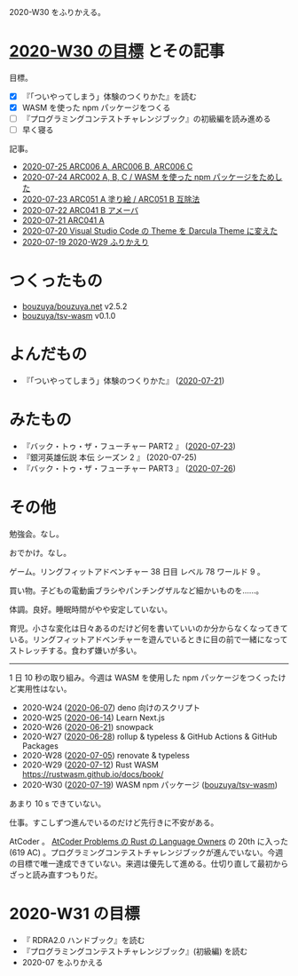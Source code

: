 2020-W30 をふりかえる。

# [2020-W30 の目標][2020-07-19] とその記事

目標。

- [x] 『「ついやってしまう」体験のつくりかた』を読む
- [x] WASM を使った npm パッケージをつくる
- [ ] 『プログラミングコンテストチャレンジブック』の初級編を読み進める
- [ ] 早く寝る

記事。

- [2020-07-25 ARC006 A, ARC006 B, ARC006 C][2020-07-25]
- [2020-07-24 ARC002 A, B, C / WASM を使った npm パッケージをためした][2020-07-24]
- [2020-07-23 ARC051 A 塗り絵 / ARC051 B 互除法][2020-07-23]
- [2020-07-22 ARC041 B アメーバ][2020-07-22]
- [2020-07-21 ARC041 A][2020-07-21]
- [2020-07-20 Visual Studio Code の Theme を Darcula Theme に変えた][2020-07-20]
- [2020-07-19 2020-W29 ふりかえり][2020-07-19]

# つくったもの

- [bouzuya/bouzuya.net][] v2.5.2
- [bouzuya/tsv-wasm][] v0.1.0

# よんだもの

- 『「ついやってしまう」体験のつくりかた』 ([2020-07-21][])

# みたもの

- 『バック・トゥ・ザ・フューチャー PART2 』 ([2020-07-23][])
- 『銀河英雄伝説 本伝 シーズン 2 』 (2020-07-25)
- 『バック・トゥ・ザ・フューチャー PART3 』 ([2020-07-26][])

# その他

勉強会。なし。

おでかけ。なし。

ゲーム。リングフィットアドベンチャー 38 日目 レベル 78 ワールド 9 。

買い物。子どもの電動歯ブラシやパンチングザルなど細かいものを……。

体調。良好。睡眠時間がやや安定していない。

育児。小さな変化は日々あるのだけど何を書いていいのか分からなくなってきている。リングフィットアドベンチャーを遊んでいるときに目の前で一緒になってストレッチする。食わず嫌いが多い。

---

1 日 10 秒の取り組み。今週は WASM を使用した npm パッケージをつくったけど実用性はない。

- 2020-W24 ([2020-06-07][]) deno 向けのスクリプト
- 2020-W25 ([2020-06-14][]) Learn Next.js
- 2020-W26 ([2020-06-21][]) snowpack
- 2020-W27 ([2020-06-28][]) rollup & typeless & GitHub Actions & GitHub Packages
- 2020-W28 ([2020-07-05][]) renovate & typeless
- 2020-W29 ([2020-07-12][]) Rust WASM <https://rustwasm.github.io/docs/book/>
- 2020-W30 ([2020-07-19][]) WASM npm パッケージ ([bouzuya/tsv-wasm][])

あまり 10 s できていない。

仕事。すこしずつ進んでいるのだけど先行きに不安がある。

AtCoder 。 [AtCoder Problems の Rust の Language Owners](https://kenkoooo.com/atcoder/#/lang) の 20th に入った (619 AC) 。プログラミングコンテストチャレンジブックが進んでいない。今週の目標で唯一達成できていない。来週は優先して進める。仕切り直して最初からざっと読み直すつもりだ。

# 2020-W31 の目標

- 『 RDRA2.0 ハンドブック』を読む
- 『プログラミングコンテストチャレンジブック』(初級編) を読む
- 2020-07 をふりかえる

[2020-06-07]: https://blog.bouzuya.net/2020/06/07/
[2020-06-14]: https://blog.bouzuya.net/2020/06/14/
[2020-06-21]: https://blog.bouzuya.net/2020/06/21/
[2020-06-28]: https://blog.bouzuya.net/2020/06/28/
[2020-07-05]: https://blog.bouzuya.net/2020/07/05/
[2020-07-12]: https://blog.bouzuya.net/2020/07/12/
[2020-07-19]: https://blog.bouzuya.net/2020/07/19/
[2020-07-20]: https://blog.bouzuya.net/2020/07/20/
[2020-07-21]: https://blog.bouzuya.net/2020/07/21/
[2020-07-22]: https://blog.bouzuya.net/2020/07/22/
[2020-07-23]: https://blog.bouzuya.net/2020/07/23/
[2020-07-24]: https://blog.bouzuya.net/2020/07/24/
[2020-07-25]: https://blog.bouzuya.net/2020/07/25/
[2020-07-26]: https://blog.bouzuya.net/2020/07/26/
[bouzuya/bouzuya.net]: https://github.com/bouzuya/bouzuya.net
[bouzuya/tsv-wasm]: https://github.com/bouzuya/tsv-wasm
